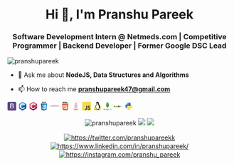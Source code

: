 <h1 align="center">Hi 👋, I'm Pranshu Pareek</h1>
<h3 align="center">Software Development Intern @ Netmeds.com | Competitive Programmer | Backend Developer | Former Google DSC Lead</h3>

<p align="left"> <img src="https://komarev.com/ghpvc/?username=pranshupareek&color=green&style=flat-square" alt="pranshupareek" /> </p>

- 💬 Ask me about **NodeJS, Data Structures and Algorithms**

- 📫 How to reach me **pranshupareek47@gmail.com**

<p align="left">
  <img src="https://raw.githubusercontent.com/devicons/devicon/master/icons/bootstrap/bootstrap-plain.svg" alt="bootstrap" width="20" height="20"/>
  <img src="https://raw.githubusercontent.com/devicons/devicon/master/icons/c/c-original.svg" alt="c" width="20" height="20"/> 
  <img src="https://raw.githubusercontent.com/devicons/devicon/master/icons/cplusplus/cplusplus-original.svg" alt="cplusplus" width="20" height="20"/> 
  <img src="https://raw.githubusercontent.com/devicons/devicon/master/icons/css3/css3-original-wordmark.svg" alt="css3" width="20" height="20"/> 
  <img src="https://raw.githubusercontent.com/devicons/devicon/master/icons/express/express-original-wordmark.svg" alt="express" width="20" height="20"/>
  <img src="https://raw.githubusercontent.com/devicons/devicon/master/icons/html5/html5-original-wordmark.svg" alt="html5" width="20" height="20"/> 
  <img src="https://raw.githubusercontent.com/devicons/devicon/master/icons/java/java-original-wordmark.svg" alt="java" width="20" height="20"/> 
  <img src="https://raw.githubusercontent.com/devicons/devicon/master/icons/javascript/javascript-original.svg" alt="javascript" width="20" height="20"/> 
  <img src="https://raw.githubusercontent.com/devicons/devicon/master/icons/linux/linux-original.svg" alt="linux" width="20" height="20"/> 
  <img src="https://raw.githubusercontent.com/devicons/devicon/master/icons/mongodb/mongodb-original-wordmark.svg" alt="mongodb" width="20" height="20"/> 
  <img src="https://raw.githubusercontent.com/devicons/devicon/master/icons/nodejs/nodejs-original-wordmark.svg" alt="nodejs" width="20" height="20"/> 
  <img src="https://raw.githubusercontent.com/devicons/devicon/master/icons/python/python-original.svg" alt="python" width="20" height="20"/> 
</p>
<p align="center"> 
  <img src="https://github-readme-stats.vercel.app/api?username=pranshupareek&show_icons=true&count_private=true" alt="pranshupareek"/> 
  <img src="https://github-readme-stats.vercel.app/api/top-langs/?username=pranshupareek">
  <img src="https://github-readme-streak-stats.herokuapp.com/?user=pranshupareek">
</p>

<p align="center">
<a href="https://twitter.com/pranshupareekk" target="blank"><img align="center" src="https://cdn.jsdelivr.net/npm/simple-icons@3.0.1/icons/twitter.svg" alt="https://twitter.com/pranshupareekk" height="20" width="20" /></a>
<a href="https://www.linkedin.com/in/pranshupareek/" target="blank"><img align="center" src="https://cdn.jsdelivr.net/npm/simple-icons@3.0.1/icons/linkedin.svg" alt="https://www.linkedin.com/in/pranshupareek/" height="20" width="20" /></a>
<a href="https://instagram.com/pranshu_pareek" target="blank"><img align="center" src="https://cdn.jsdelivr.net/npm/simple-icons@3.0.1/icons/instagram.svg" alt="https://instagram.com/pranshu_pareek" height="20" width="20" /></a>
</p>

